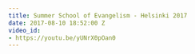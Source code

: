 ```yaml
---
title: Summer School of Evangelism - Helsinki 2017
date: 2017-08-10 18:52:00 Z
video_id:
- https://youtu.be/yUNrX0pOan0
---
```


